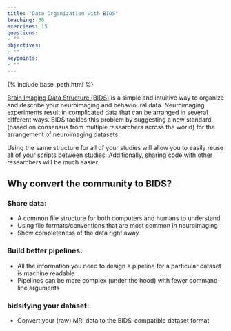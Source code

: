 ```yaml
---
title: "Data Organization with BIDS"
teaching: 30
exercises: 15
questions:
- ""
objectives:
- ""
keypoints:
- ""
---
```


{% include base_path.html %}

[Brain Imaging Data Structure (BIDS)](https://bids.neuroimaging.io/specification) is a simple and intuitive way to organize and describe your neuroimaging and behavioural data. Neuroimaging experiments result in complicated data that can be arranged in several different ways. BIDS tackles this problem by suggesting a new standard (based on consensus from multiple researchers across the world) for the arrangement of neuroimaging datasets.

Using the same structure for all of your studies will allow you to easily reuse all of your scripts between studies. Additionally, sharing code with other researchers will be much easier.

## Why convert the community to BIDS?

### Share data:
- A common file structure for both computers and humans to understand
- Using file formats/conventions that are most common in neuroimaging
- Show completeness of the data right away

### Build better pipelines:
- All the information you need to design a pipeline for a particular dataset is machine readable
- Pipelines can be more complex (under the hood) with fewer command-line arguments

### bidsifying your dataset:
- Convert your (raw) MRI data to the BIDS-compatible dataset format
